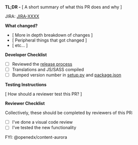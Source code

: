 **TL;DR -** [ A short summary of what this PR does and why ]

JIRA: [JIRA-XXXX](https://openedx.atlassian.net/browse/JIRA-XXXX)

**What changed?**

- [ More in depth breakdown of changes ]
- [ Peripheral things that got changed ]
- [ etc... ]

**Developer Checklist**

- [ ] Reviewed the [release process](https://github.com/edx/edx-ora2/blob/master/.github/release_process.md)
- [ ] Translations and JS/SASS compiled
- [ ] Bumped version number in [setup.py](https://github.com/edx/edx-ora2/blob/a62e81a9b0d89223476967ec3c27f3557a850735/setup.py#L39) and [package.json](https://github.com/edx/edx-ora2/blob/a62e81a9b0d89223476967ec3c27f3557a850735/package.json#L3)

**Testing Instructions**

[ How should a reviewer test this PR? ]

**Reviewer Checklist**

Collectively, these should be completed by reviewers of this PR:

- [ ] I've done a visual code review
- [ ] I've tested the new functionality

FYI: @openedx/content-aurora
